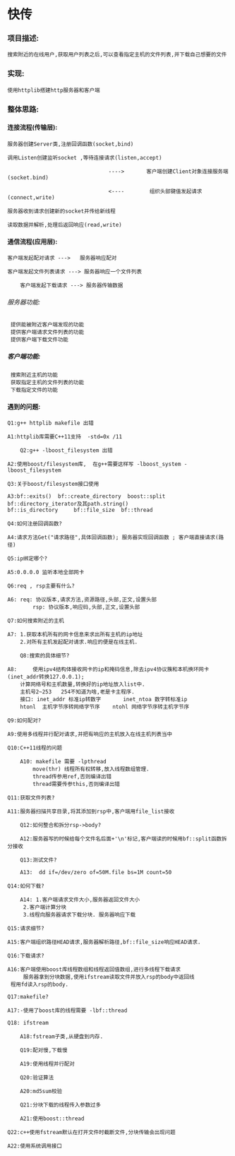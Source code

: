 
# 快传

### 项目描述: 

	搜索附近的在线用户,获取用户列表之后,可以查看指定主机的文件列表,并下载自己想要的文件

### 实现:
	使用httplib搭建http服务器和客户端

### 整体思路:

#### 连接流程(传输层):

	服务器创建Server类,注册回调函数(socket,bind) 

	调用Listen创建监听socket ,等待连接请求(listen,accept)  

									---->       客户端创建Client对象连接服务端(socket.bind)

									<----	     组织头部键值发起请求(connect,write)

	服务器收到请求创建新的socket并传给新线程

	读取数据并解析,处理后返回响应(read,write)                      

#### 通信流程(应用层):

	客户端发起配对请求 --->   服务器响应配对

	客户端发起文件列表请求 ---> 服务器响应一个文件列表

    	客户端发起下载请求 ---> 服务器传输数据

###### 服务器功能: 

	 提供能被附近客户端发现的功能
	 提供客户端请求文件列表的功能
	 提供客户端下载文件功能

##### 客户端功能:

	 搜索附近主机的功能
	 获取指定主机的文件列表的功能
	 下载指定文件的功能
    

#### 遇到的问题:

	Q1:g++ httplib makefile 出错

	A1:httplib库需要C++11支持  -std=0x /11

    	Q2:g++ -lboost_filesystem 出错 

	A2:使用boost/filesystem库,  在g++需要这样写 -lboost_system -lboost_filesystem

	Q3:关于boost/filesystem接口使用

	A3:bf::exits()  bf::create_directory  boost::split   bf::directory_iterator及其path.string()                       									bf::is_directory     bf::file_size  bf::thread

	Q4:如何注册回调函数?

 	A4:请求方法Get("请求路径",具体回调函数); 服务器实现回调函数 ; 客户端直接请求(路径)

	Q5:ip绑定哪个?

	A5:0.0.0.0 监听本地全部网卡

	Q6:req , rsp主要有什么?

	A6: req: 协议版本,请求方法,资源路径,头部,正文,设置头部
            rsp: 协议版本,响应码,头部,正文,设置头部

	Q7:如何搜索附近的主机

	A7:	1.获取本机所有的网卡信息来求出所有主机的ip地址
		2.对所有主机发起配对请求.响应的便是在线主机.

    	Q8:搜索的具体细节?

	A8: 	使用ipv4结构体接收网卡的ip和掩码信息,除去ipv4协议簇和本机换环网卡(inet_addr转换127.0.0.1);
		计算网络号和主机数量,转换好的ip地址放入list中.   
		主机号2~253   254不知道为啥,老是卡主程序.
		接口: inet_addr 标准ip转数字 		inet_ntoa 数字转标准ip
		htonl  主机字节序转网络字节序    ntohl 网络字节序转主机字节序     

	Q9:如何配对?

	A9:使用多线程并行配对请求,并把有响应的主机放入在线主机列表当中

	Q10:C++11线程的问题

    	A10: makefile 需要 -lpthread
			move(thr) 线程所有权转移,放入线程数组管理.  
			thread传参用ref,否则编译出错
			thread需要传参this,否则编译出错

	Q11:获取文件列表?

	A11:服务器扫描共享目录,将其添加到rsp中,客户端用file_list接收

    	Q12:如何整合和拆分rsp->body?

    	A12:服务器写的时候给每个文件名后面+'\n'标记,客户端读的时候用bf::split函数拆分接收

    	Q13:测试文件?

    	A13:  dd if=/dev/zero of=50M.file bs=1M count=50

	Q14:如何下载?

    	A14: 1.客户端请求文件大小,服务器返回文件大小
	     2.客户端计算分块
	     3.线程向服务器请求下载分块. 服务器响应下载

   	Q15:请求细节?

   	A15:客户端组织路径HEAD请求,服务器解析路径,bf::file_size响应HEAD请求.

  	Q16:下载请求?

 	A16:客户端使用boost库线程数组和线程返回值数组,进行多线程下载请求    
         服务器拿到分块数据,使用ifstream读取文件并放入rsp的body中返回线
	 程用fd读入rsp的body.

	Q17:makefile?

   	A17:-使用了boost库的线程需要 -lbf::thread 

   	Q18: ifstream

    	A18:fstream子类,从硬盘到内存.

     	Q19:配对慢,下载慢

     	A19:使用线程并行配对

    	Q20:验证算法

    	A20:md5sum校验

    	Q21:分块下载的线程传入参数过多

    	A21:使用boost::thread

 	Q22:c++使用fstream默认在打开文件时截断文件,分块传输会出现问题

	A22:使用系统调用接口


